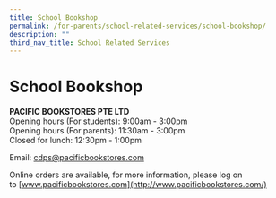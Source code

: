 ```yaml
---
title: School Bookshop
permalink: /for-parents/school-related-services/school-bookshop/
description: ""
third_nav_title: School Related Services
---
```

# **School Bookshop**

**PACIFIC BOOKSTORES PTE LTD**   
Opening hours (For students): 9:00am - 3:00pm  
Opening hours (For parents): 11:30am - 3:00pm   
Closed for lunch: 12:30pm - 1:00pm  
  
Email: [cdps@pacificbookstores.com](mailto:%20cdps@pacificbookstores.com)  
  
Online orders are available, for more information, please log on to [www.pacificbookstores.com](http://www.pacificbookstores.com/)